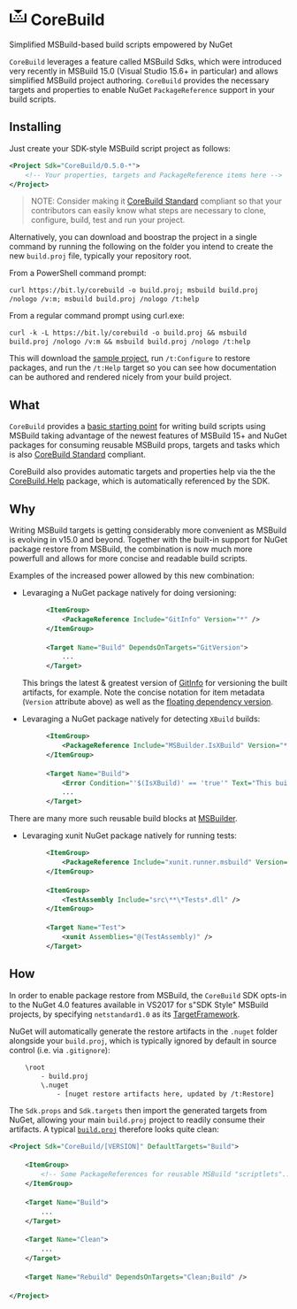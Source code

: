 ![Icon](https://raw.githubusercontent.com/kzu/corebuild/master/docs/corebuild-32.png) CoreBuild
================

Simplified MSBuild-based build scripts empowered by NuGet

`CoreBuild` leverages a feature called MSBuild Sdks, which were introduced very recently in 
MSBuild 15.0 (Visual Studio 15.6+ in particular) and allows simplified MSBuild project authoring. 
`CoreBuild` provides the necessary targets and properties to enable NuGet `PackageReference` 
support in your build scripts.

## Installing

Just create your SDK-style MSBuild script project as follows:

```xml
<Project Sdk="CoreBuild/0.5.0-*">
	<!-- Your properties, targets and PackageReference items here -->
</Project>
```

> NOTE: Consider making it [CoreBuild Standard](http://www.corebuild.io) 
> compliant so that your contributors can easily know what steps are necessary to 
> clone, configure, build, test and run your project.

Alternatively, you can download and boostrap the project in a single 
command by running the following on the folder you intend to create 
the new `build.proj` file, typically your repository root.

From a PowerShell command prompt:

```
curl https://bit.ly/corebuild -o build.proj; msbuild build.proj /nologo /v:m; msbuild build.proj /nologo /t:help
```

From a regular command prompt using curl.exe:

```
curl -k -L https://bit.ly/corebuild -o build.proj && msbuild build.proj /nologo /v:m && msbuild build.proj /nologo /t:help
```

This will download the [sample project](https://github.com/kzu/corebuild/blob/master/build.proj), 
run `/t:Configure` to restore packages, and run the `/t:Help` target so you can see how documentation 
can be authored and rendered nicely from your build project.

## What

`CoreBuild` provides a [basic starting point](https://github.com/kzu/corebuild/blob/master/build.proj) 
for writing build scripts using MSBuild taking advantage of the newest features of MSBuild 15+ 
and NuGet packages for consuming reusable MSBuild props, targets and tasks which is also 
[CoreBuild Standard](http://www.corebuild.io) compliant.

CoreBuild also provides automatic targets and properties help via the the 
[CoreBuild.Help](https://www.nuget.org/packages/CoreBuild.Help) package, which is 
automatically referenced by the SDK.

## Why

Writing MSBuild targets is getting considerably more convenient as MSBuild is evolving in 
v15.0 and beyond. Together with the built-in support for NuGet package restore from MSBuild, 
the combination is now much more powerfull and allows for more concise and readable build scripts.

Examples of the increased power allowed by this new combination:

* Levaraging a NuGet package natively for doing versioning:

  ```xml
		<ItemGroup>
			<PackageReference Include="GitInfo" Version="*" />
		</ItemGroup>

		<Target Name="Build" DependsOnTargets="GitVersion">
			...
		</Target>
  ```

  This brings the latest & greatest version of [GitInfo](https://www.nuget.org/packages/GitInfo) 
  for versioning the built artifacts, for example.
  Note the concise notation for item metadata (`Version` attribute above) as 
  well as the [floating dependency version](https://docs.nuget.org/ndocs/consume-packages/dependency-resolution#floating-versions).

* Levaraging a NuGet package natively for detecting `XBuild` builds:

  ```xml
		<ItemGroup>
			<PackageReference Include="MSBuilder.IsXBuild" Version="*" />
		</ItemGroup>

		<Target Name="Build">
			<Error Condition="'$(IsXBuild)' == 'true'" Text="This build script requires MSBuild." />
			...
		</Target>
  ```


There are many more such reusable build blocks at [MSBuilder](https://github.com/MobileEssentials/MSBuilder).

* Levaraging xunit NuGet package natively for running tests:

  ```xml
		<ItemGroup>
			<PackageReference Include="xunit.runner.msbuild" Version="2.2.0" />
		</ItemGroup>

		<ItemGroup>
			<TestAssembly Include="src\**\*Tests*.dll" />
		</ItemGroup>

		<Target Name="Test">
			<xunit Assemblies="@(TestAssembly)" />
		</Target>
  ```

## How

In order to enable package restore from MSBuild, the `CoreBuild` SDK opts-in to the NuGet 4.0 
features available in VS2017 for s"SDK Style" MSBuild projects, by specifying `netstandard1.0` as 
its [TargetFramework](https://github.com/kzu/corebuild/blob/master/src/Sdk/Sdk.props#L4).

NuGet will automatically generate the restore artifacts in the `.nuget` folder alongside your 
`build.proj`, which is typically ignored by default in source control (i.e. via `.gitignore`):

		\root
			- build.proj
			\.nuget
				- [nuget restore artifacts here, updated by /t:Restore]

The `Sdk.props` and `Sdk.targets` then import the generated targets from NuGet, allowing 
your main `build.proj` project to readily consume their artifacts. 
A typical [`build.proj`](https://github.com/kzu/corebuild/blob/master/src/build.proj) therefore 
looks quite clean:

```xml
<Project Sdk="CoreBuild/[VERSION]" DefaultTargets="Build">

	<ItemGroup>
		<!-- Some PackageReferences for reusable MSBuild "scriptlets"... -->
	</ItemGroup>

	<Target Name="Build">
		...
	</Target>

	<Target Name="Clean">
		...
	</Target>

	<Target Name="Rebuild" DependsOnTargets="Clean;Build" />

</Project>
```
